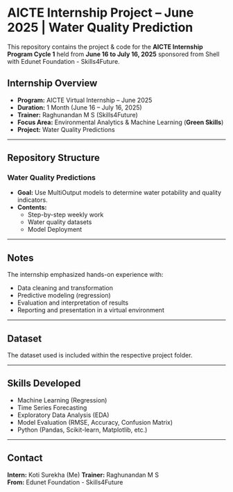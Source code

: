 # AICTE Internship Project – June 2025 | Water Quality Prediction

This repository contains the project & code for the **AICTE Internship Program Cycle 1** held from **June 16 to July 16, 2025** sponsored from Shell with Edunet Foundation - Skills4Future.

## Internship Overview

- **Program:** AICTE Virtual Internship – June 2025
- **Duration:** 1 Month (June 16 – July 16, 2025)
- **Trainer:** Raghunandan M S (Skills4Future)
- **Focus Area:** Environmental Analytics & Machine Learning (**Green Skills**)
- **Project:** 
 Water Quality Predictions

---

## Repository Structure

### **Water Quality Predictions**
- **Goal:** Use MultiOutput models to determine water potability and quality indicators.
- **Contents:**
  - Step-by-step weekly work
  - Water quality datasets
  - Model Deployment

---

## Notes

The internship emphasized hands-on experience with:

- Data cleaning and transformation
- Predictive modeling (regression)
- Evaluation and interpretation of results
- Reporting and presentation in a virtual environment

---

## Dataset

The dataset used is included within the respective project folder.

---

## Skills Developed

- Machine Learning (Regression)
- Time Series Forecasting
- Exploratory Data Analysis (EDA)
- Model Evaluation (RMSE, Accuracy, Confusion Matrix)
- Python (Pandas, Scikit-learn, Matplotlib, etc.)

---

## Contact

**Intern:** Koti Surekha (Me)
**Trainer:** Raghunandan M S  
**From:** Edunet Foundation - Skills4Future
 
